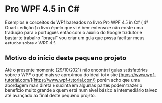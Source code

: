 # Pro WPF 4.5 in C#

Exemplos e conceitos do WPf baseados no livro Pro WPF 4.5 in C# ( 4ª Quarta edição ) o livro é pelo que vi é bem extenso e não existe uma tradução para o português então com o auxílio do Google tradutor e bastante trabalho "braçal" vou criar um guia que possa facilitar meus estudos sobre o WPF 4.5.

## Motivo do início deste pequeno projeto

Até o presente momento (29/10/2021) não encontrei guias satisfatórios sobre o WPF  o quê mais se aproximou do ideal foi o site [https://www.wpf-tutorial.com/](https://www.wpf-tutorial.com/) porém acho que uma abordagem mais direta e sucinta em algumas partes podem trazer o benefício muito grande a quem está num nível básico a intermediário talvez até avançado ao final deste pequeno projeto.

